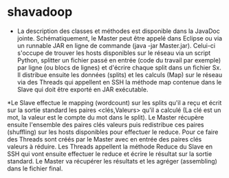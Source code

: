 # shavadoop

* La description des classes et méthodes est disponible dans la JavaDoc jointe.
Schématiquement, le Master peut être appelé dans  Eclipse ou via un runnable JAR en ligne de commande (java -jar Master.jar). 
Celui-ci s'occupe de trouver les hosts disponibles sur le réseau via un script Python, splitter un fichier passé en entrée 
(code du travail par exemple) par ligne (ou blocs de lignes)  et d'écrire chaque split dans un fichier Sx. 
Il distribue ensuite les données (splits) et les calculs (Map) sur le réseau via des Threads qui appellent en SSH la méthode map
contenue dans le Slave qui doit être exporté en JAR exécutable.

*Le Slave effectue le mapping (wordcount) sur les splits qu'il a reçu et écrit sur la sortie standard
les paires <clés,Valeurs> qu'il a calculé (La clé est un mot, la valeur est le compte du mot dans le split). 
Le Master récupère ensuite l'ensemble des paires clés valeurs puis redistribue ces paires (shuffling) sur les hosts disponibles
pour effectuer le reduce. Pour ce faire des Threads sont créés par le Master avec en entrée des paires clés valeurs à réduire.
Les Threads appellent la méthode Reduce du Slave en SSH qui vont ensuite effectuer 
le reduce et écrire le résultat sur la sortie standard.
Le Master va récupérer les résultats et les agréger (assembling) dans le fichier final.

